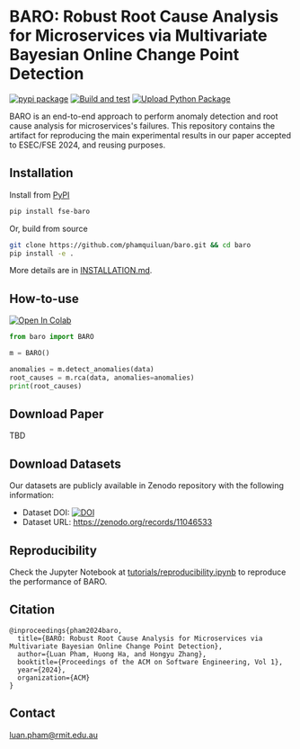 # BARO: Robust Root Cause Analysis for Microservices via Multivariate Bayesian Online Change Point Detection

[![pypi package](https://img.shields.io/pypi/v/fse-baro.svg)](https://pypi.org/project/fse-baro)
[![Build and test](https://github.com/phamquiluan/baro/actions/workflows/build-and-test.yml/badge.svg?branch=main)](https://github.com/phamquiluan/baro/actions/workflows/build-and-test.yml)
[![Upload Python Package](https://github.com/phamquiluan/baro/actions/workflows/python-publish.yml/badge.svg)](https://github.com/phamquiluan/baro/actions/workflows/python-publish.yml)

BARO is an end-to-end approach to perform anomaly detection and root cause analysis for microservices's failures. This repository contains the artifact for reproducing the main experimental results in our paper accepted to ESEC/FSE 2024, and reusing purposes.


## Installation

Install from [PyPI](https://pypi.org/project/fse-baro)

```bash
pip install fse-baro
```

Or, build from source

```bash
git clone https://github.com/phamquiluan/baro.git && cd baro
pip install -e .
```

More details are in [INSTALLATION.md](INSTALLATION.md).

## How-to-use

[![Open In Colab](https://colab.research.google.com/assets/colab-badge.svg)](https://colab.research.google.com/drive/1znckFNPny9zU0Rlc9_Q99E6h3hsJq764?usp=sharing)


```python
from baro import BARO

m = BARO()

anomalies = m.detect_anomalies(data)
root_causes = m.rca(data, anomalies=anomalies)
print(root_causes)
```

## Download Paper

TBD

## Download Datasets

Our datasets are publicly available in Zenodo repository with the following information:

- Dataset DOI: [![DOI](https://zenodo.org/badge/DOI/10.5281/zenodo.11046533.svg)](https://doi.org/10.5281/zenodo.11046533)
- Dataset URL: https://zenodo.org/records/11046533

## Reproducibility

Check the Jupyter Notebook at [tutorials/reproducibility.ipynb](https://github.com/phamquiluan/baro/blob/main/tutorials/reproducibility.ipynb) to reproduce the performance of BARO.

## Citation

```
@inproceedings{pham2024baro,
  title={BARO: Robust Root Cause Analysis for Microservices via Multivariate Bayesian Online Change Point Detection},
  author={Luan Pham, Huong Ha, and Hongyu Zhang},
  booktitle={Proceedings of the ACM on Software Engineering, Vol 1},
  year={2024},
  organization={ACM}
}
```

## Contact

[luan.pham\@rmit.edu.au](mailto:luan.pham@rmit.edu.au?subject=BARO)

